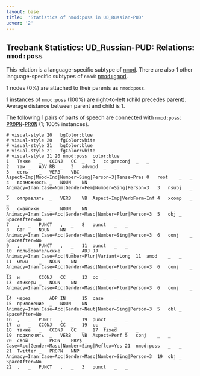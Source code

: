 ```yaml
---
layout: base
title:  'Statistics of nmod:poss in UD_Russian-PUD'
udver: '2'
---
```


## Treebank Statistics: UD_Russian-PUD: Relations: `nmod:poss`

This relation is a language-specific subtype of <tt><a href="ru_pud-dep-nmod.html">nmod</a></tt>.
There are also 1 other language-specific subtypes of `nmod`: <tt><a href="ru_pud-dep-nmod-gmod.html">nmod:gmod</a></tt>.

1 nodes (0%) are attached to their parents as `nmod:poss`.

1 instances of `nmod:poss` (100%) are right-to-left (child precedes parent).
Average distance between parent and child is 1.

The following 1 pairs of parts of speech are connected with `nmod:poss`: <tt><a href="ru_pud-pos-PROPN.html">PROPN</a></tt>-<tt><a href="ru_pud-pos-PRON.html">PRON</a></tt> (1; 100% instances).


~~~ conllu
# visual-style 20	bgColor:blue
# visual-style 20	fgColor:white
# visual-style 21	bgColor:blue
# visual-style 21	fgColor:white
# visual-style 21 20 nmod:poss	color:blue
1	Также	_	CCONJ	CC	_	3	cc:preconj	_	_
2	там	_	ADV	RB	_	3	advmod	_	_
3	есть	_	VERB	VBC	Aspect=Imp|Mood=Ind|Number=Sing|Person=3|Tense=Pres	0	root	_	_
4	возможность	_	NOUN	NN	Animacy=Inan|Case=Nom|Gender=Fem|Number=Sing|Person=3	3	nsubj	_	_
5	отправлять	_	VERB	VB	Aspect=Imp|VerbForm=Inf	4	xcomp	_	_
6	смайлики	_	NOUN	NN	Animacy=Inan|Case=Acc|Gender=Masc|Number=Plur|Person=3	5	obj	_	SpaceAfter=No
7	,	_	PUNCT	,	_	8	punct	_	_
8	GIF	_	NOUN	NN	Animacy=Inan|Case=Acc|Gender=Masc|Number=Sing|Person=3	6	conj	_	SpaceAfter=No
9	,	_	PUNCT	,	_	11	punct	_	_
10	пользовательские	_	ADJ	JJ	Animacy=Inan|Case=Acc|Number=Plur|Variant=Long	11	amod	_	_
11	мемы	_	NOUN	NN	Animacy=Inan|Case=Acc|Gender=Masc|Number=Plur|Person=3	6	conj	_	_
12	и	_	CCONJ	CC	_	13	cc	_	_
13	стикеры	_	NOUN	NN	Animacy=Inan|Case=Acc|Gender=Masc|Number=Plur|Person=3	6	conj	_	_
14	через	_	ADP	IN	_	15	case	_	_
15	приложение	_	NOUN	NN	Animacy=Inan|Case=Acc|Gender=Neut|Number=Sing|Person=3	5	obl	_	SpaceAfter=No
16	,	_	PUNCT	,	_	19	punct	_	_
17	а	_	CCONJ	CC	_	19	cc	_	_
18	также	_	CCONJ	CC	_	17	fixed	_	_
19	подключить	_	VERB	VB	Aspect=Perf	5	conj	_	_
20	свой	_	PRON	PRP$	Case=Acc|Gender=Masc|Number=Sing|Reflex=Yes	21	nmod:poss	_	_
21	Twitter	_	PROPN	NNP	Animacy=Inan|Case=Acc|Gender=Masc|Number=Sing|Person=3	19	obj	_	SpaceAfter=No
22	.	_	PUNCT	.	_	3	punct	_	_

~~~


